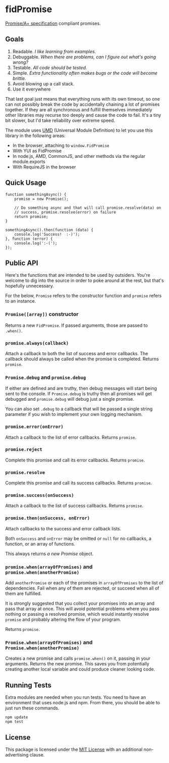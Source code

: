 fidPromise
==========

[Promise/A+ specification] compliant promises.

Goals
-----

1. Readable.  *I like learning from examples.*
2. Debuggable.  *When there are problems, can I figure out what's going wrong?*
3. Testable.  *All code should be tested.*
4. Simple.  *Extra functionality often makes bugs or the code will become brittle.*
5. Avoid blowing up a call stack.
6. Use it everywhere

That last goal just means that everything runs with its own timeout, so one can not possibly break the code by accidentally chaining a lot of promises together.  If they are all synchronous and fulfill themselves immediately other libraries may recurse too deeply and cause the code to fail.  It's a tiny bit slower, but I'd take reliability over extreme speed.

The module uses [UMD] (Universal Module Definition) to let you use this library in the following areas:

* In the browser, attaching to `window.FidPromise`
* With YUI as FidPromise
* In node.js, AMD, CommonJS, and other methods via the regular module.exports
* With RequireJS in the browser

Quick Usage
-----------

    function somethingAsync() {
        promise = new Promise();
        
        // Do something async and that will call promise.resolve(data) on
        // success, promise.resolve(error) on failure
        return promise;
    }
    
    somethingAsync().then(function (data) {
        console.log('Success!  :-)');
    }, function (error) {
        console.log(':-(');
    });

Public API
----------

Here's the functions that are intended to be used by outsiders.  You're welcome to dig into the source in order to poke around at the rest, but that's hopefully unnecessary.

For the below, `Promise` refers to the constructor function and `promise` refers to an instance.

### `Promise([array])` constructor

Returns a new `FidPromise`.  If passed arguments, those are passed to `.when()`.

### `promise.always(callback)`

Attach a callback to both the list of success and error callbacks.  The callback should always be called when the promise is completed.  Returns `promise`.

### `Promise.debug` and `promise.debug`

If either are defined and are truthy, then debug messages will start being sent to the console.  If `Promise.debug` is truthy then all promises will get debugged and `promise.debug` will debug just a single promise.

You can also set `.debug` to a callback that will be passed a single string parameter if you wish to implement your own logging mechanism.

### `promise.error(onError)`

Attach a callback to the list of error callbacks.  Returns `promise`.

### `promise.reject`

Complete this promise and call its error callbacks.  Returns `promise`.

### `promise.resolve`

Complete this promise and call its success callbacks.  Returns `promise`.

### `promise.success(onSuccess)`

Attach a callback to the list of success callbacks.  Returns `promise`.

### `promise.then(onSuccess, onError)`

Attach callbacks to the success and error callback lists.

Both `onSuccess` and `onError` may be omitted or `null` for no callbacks, a function, or an array of functions.

This always returns *a new Promise* object.

### `promise.when(arrayOfPromises)` and `promise.when(anotherPromise)`

Add `anotherPromise` or each of the promises in `arrayOfPromises` to the list of dependencies.  Fail when any of them are rejected, or succeed when all of them are fulfilled.

It is strongly suggested that you collect your promises into an array and pass that array at once.  This will avoid potential problems where you pass nothing or passing a resolved promise, which would instantly resolve `promise` and probably altering the flow of your program.

Returns `promise`.

### `Promise.when(arrayOfPromises)` and `Promise.when(anotherPromise)`

Creates a new promise and calls `promise.when()` on it, passing in your arguments.  Returns the new promise.  This saves you from potentially creating another local variable and could produce cleaner looking code.

Running Tests
-------------

Extra modules are needed when you run tests.  You need to have an environment that uses node.js and npm.  From there, you should be able to just run these commands.

    npm update
	npm test

License
-------

This package is licensed under the [MIT License] with an additional non-advertising clause.

[MIT License]: LICENSE.md
[Promise/A+ specification]: https://github.com/promises-aplus/promises-spec
[UMD]: https://github.com/umdjs/umd
